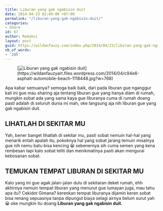 ```yaml
---
title: Liburan yang gak ngabisin duit
date: 2014-04-23 02:49:00 +07:00
permalink: "/liburan-yang-gak-ngabisin-duit/"
categories:
- Share
id: 67
author: Redaksi
layout: post
guid: https://wildanfauzy.com/index.php/2014/04/23/liburan-yang-gak-ngabisin-duit/
nb_of_words:
- '205'
---
```


<figure class="wp-block-image size-large">[<img src="https://wildanfauzyart.files.wordpress.com/2014/04/c94e6-asphalt-automobile-beach-1118448.jpg?w=768" alt="Liburan yang gak ngabisin duit" title="Liburan yang gak ngabisin duit" data-recalc-dims="1" />](https://wildanfauzyart.files.wordpress.com/2014/04/c94e6-asphalt-automobile-beach-1118448.jpg?w=768)</figure> 

Apa kabar semuanya? semoga baik baik, dari pada liburan gue nganggur kali ini gue mau sharing aja tentang liburan gue yang hanya diam di rumah, mungkin sobat ada yang sama kaya gue liburanya cuma di rumah doang pasti adalah di seluruh dunia ini mah, oke langsung aja nih liburan gue yang gak ngabisin duit.

## LIHATLAH DI SEKITAR MU

Yah, bener banget lihatlah di sekitar mu, pasti sobat nemuin hal-hal yang menarik entah apalah itu, pokoknya hal yang sobat jarang temuin misalnya gue nih nemu batu bisa kencing 😀 sebenernya sih cuma semen yang kena rembesan tapi kalo sobat teliti dan menikmatinya pasti akan mengurai kebosanan sobat.

## TEMUKAN TEMPAT LIBURAN DI SEKITAR MU 

Kalo yang ini gue agak jalan-jalan dulu di sekitaran deket rumah, ehh akhirnya nemuin tempat liburan yang menurut gue lumayan juga, mau tahu apa itu? Cekidot Gimana? kerenkan tempat liburanya dijamin keren sobat bisa renang sepuasnya tanpa dipungut biaya selagi airnya belum surut yah 😀 oke mungkin itu doang **Liburan yang gak ngabisin duit.**